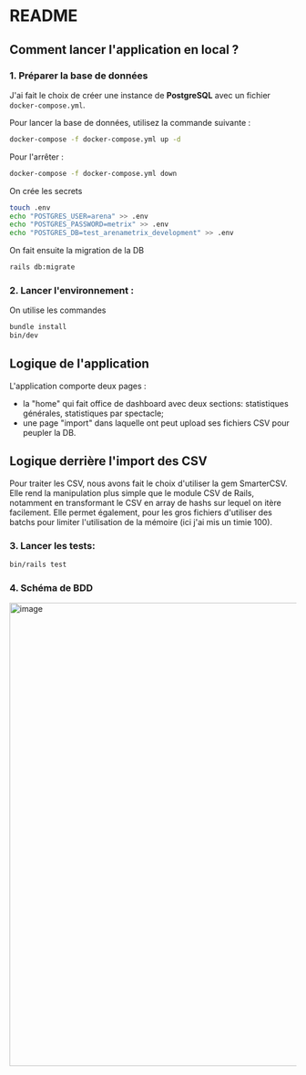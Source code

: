 # README

## Comment lancer l'application en local ?

### 1. Préparer la base de données

J'ai fait le choix de créer une instance de **PostgreSQL** avec un fichier `docker-compose.yml`.

Pour lancer la base de données, utilisez la commande suivante :

```bash
docker-compose -f docker-compose.yml up -d
```

Pour l'arrêter : 

```bash
docker-compose -f docker-compose.yml down
```

On crée les secrets 

```bash
touch .env
echo "POSTGRES_USER=arena" >> .env
echo "POSTGRES_PASSWORD=metrix" >> .env
echo "POSTGRES_DB=test_arenametrix_development" >> .env
```

On fait ensuite la migration de la DB 

```bash
rails db:migrate
```

### 2. Lancer l'environnement :



On utilise les commandes

```bash
bundle install
bin/dev
```


## Logique de l'application

L'application comporte deux pages : 
- la "home" qui fait office de dashboard avec deux sections: statistiques générales, statistiques par spectacle;
- une page "import" dans laquelle ont peut upload ses fichiers CSV pour peupler la DB.
  

## Logique derrière l'import des CSV 
Pour traiter les CSV, nous avons fait le choix d'utiliser la gem SmarterCSV. Elle rend la manipulation plus simple que le module CSV de Rails, notamment en transformant le CSV en array de hashs sur lequel on itère facilement. Elle permet également, pour les gros fichiers d'utiliser des batchs pour limiter l'utilisation de la mémoire (ici j'ai mis un timie 100).


### 3. Lancer les tests: 


```bash
bin/rails test
```

### 4. Schéma de BDD 

<img width="813" alt="image" src="https://github.com/user-attachments/assets/bfa92a9e-6bc9-405c-bf49-81dc09dd37e6" />

